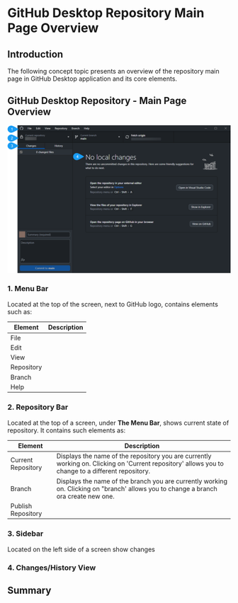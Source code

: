 # GitHub Desktop Repository Main Page Overview 

## Introduction

The following concept topic presents an overview of the repository main page in GitHub Desktop application and its core elements. 

## GitHub Desktop Repository - Main Page Overview
![alt GitHub Desktop Repository](Github.png)


### 1. Menu Bar

Located at the top of the screen, next to GitHub logo, contains elements such as: 

| Element | Description   |
| ------- | -----------   |
| File | |
| Edit | |
| View | |
| Repository| |
| Branch | |
| Help | |

### 2. Repository Bar

Located  at the top of a screen, under **The Menu Bar**, shows current state of repository. It contains such elements as:

| Element   | Description   |
| -------   | -----------   |
| Current Repository | Displays the name of the repository you are currently working on. Clicking on 'Current repository' allows you to change to a different repository. |
| Branch | Displays the name of the branch you are currently working on. Clicking on "branch' allows you to change a branch ora create new one. |
| Publish Repository ||


### 3. Sidebar 

Located on the left side of a screen show changes 


### 4. Changes/History View

## Summary